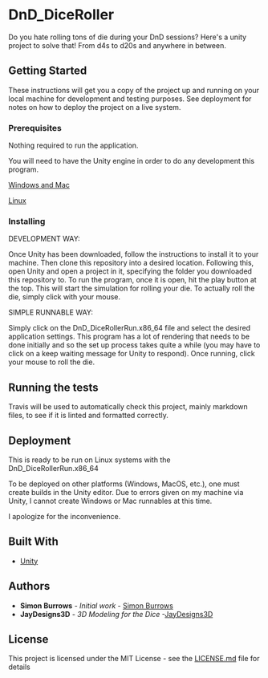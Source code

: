 # DnD_DiceRoller

Do you hate rolling tons of die during your DnD sessions? Here's a unity project
to solve that! From d4s to d20s and anywhere in between.

## Getting Started

These instructions will get you a copy of the project up and running on your
local machine for development and testing purposes. See deployment for notes on
how to deploy the project on a live system.

### Prerequisites

Nothing required to run the application.

You will need to have the Unity engine in order to do any development this program.

[Windows and Mac](https://unity3d.com/get-unity/download)

[Linux](https://forum.unity.com/threads/unity-on-linux-release-notes-and-known-issues.350256/page-2)

### Installing

DEVELOPMENT WAY:

Once Unity has been downloaded, follow the instructions to install it to your machine.
Then clone this repository into a desired location. Following this, open Unity
and open a project in it, specifying the folder you downloaded this repository to.
To run the program, once it is open, hit the play button at the top. This will
start the simulation for rolling your die. To actually roll the die, simply
click with your mouse.

SIMPLE RUNNABLE WAY:

Simply click on the DnD_DiceRollerRun.x86_64 file and select the desired
application settings.
This program has a lot of rendering that needs to be done initially and so the
set up process takes quite a while (you may have to click on a keep waiting
message for Unity to respond). Once running, click your mouse to roll the die.

## Running the tests

Travis will be used to automatically check this project, mainly markdown files,
to see if it is linted and formatted correctly.

## Deployment

This is ready to be run on Linux systems with the DnD_DiceRollerRun.x86_64

To be deployed on other platforms (Windows, MacOS, etc.), one must create builds
in the Unity editor.
Due to errors given on my machine via Unity, I cannot create Windows or Mac
runnables at this time.

I apologize for the inconvenience.

## Built With

- [Unity](https://forum.unity.com/threads/unity-on-linux-release-notes-and-known-issues.350256/page-2)

## Authors

- **Simon Burrows** - _Initial work_ - [Simon Burrows](https://github.com/burrowss)
- **JayDesigns3D** - _3D Modeling for the Dice_ -[JayDesigns3D](https://sketchfab.com/models/163950cff9694fe1a686d22fe7737236)

## License

This project is licensed under the MIT
License - see the [LICENSE.md](LICENSE.md) file for details
